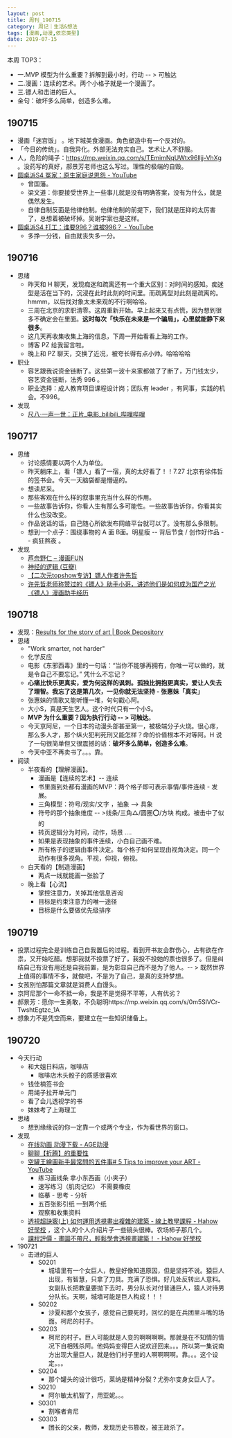 ```yaml
---
layout: post
title: 周刊_190715
category: 周记｜生活&想法
tags: [漫画,动漫,依恋类型]
date: 2019-07-15
---
```


本周 TOP3：
- 一.MVP 模型为什么重要？拆解到最小时，行动 -- > 可触达
- 二.漫画：连续的艺术。两个小格子就是一个漫画了。
- 三.镖人和击进的巨人。
- 金句：破坏多么简单，创造多么难。

## 190715
  - 漫画「迷宫饭」 。地下城美食漫画。角色塑造中有一个反对的。
  - 「今日的传统」。自我异化。外部无法充实自己。艺术让人不舒服。
  - 人，危险的绳子：https://mp.weixin.qq.com/s/TEmimNqUWtx96lljj-VhXg 。没药写的真好，郝景芳老师也这么写过。理性的极端的自毁。
  - [圆桌派S4 冤家：原生家庭说恩怨 - YouTube](https://www.youtube.com/watch?v=64vYN2aMewM)
    - 曾国藩。
    - 梁文道：你要接受世界上一些事儿就是没有明确答案，没有为什么，就是偶然发生。
    - 自律自制反面是他律他制。他律他制的前提下，我们就是压抑的太厉害了，总想着被破坏掉。吴谢宇案也是这样。
  - [圆桌派S4 打工：谁要996？谁被996？ - YouTube](https://www.youtube.com/watch?v=sMyHMOrNgB4)
    - 多挣一分钱，自由就丧失多一分。
    
## 190716
  - 思绪
    - 昨天和 H 聊天，发现痴迷和疏离还有一个重大区别：对时间的感知。痴迷型是活在当下的，沉浸在此时此刻的时间里。而疏离型对此刻是疏离的。hmmm，以后找对象太未来观的不行啊哈哈。
    - 三周在北京的求职清零。这周重新开始。早上起来又有点慌，因为想到很多不确定会在里面。**这时每次「快乐在未来是一个骗局」，心里就能静下来很多**。
    - 这几天再收集收集上海的信息，下周一开始看看上海的工作。
    - 博客 PZ 给我留言啦。
    - 晚上和 PZ 聊天，交换了近况，被夸长得有点小帅。哈哈哈哈
  - 职业
    - 容艺跟我说资金链断了。这些第一波十来家都做了了断了，万门钱太少，容艺资金链断，法秀 996 。
    - 职业选择：成人教育项目课程设计岗；团队有 leader ，有同事，实践的机会。不996。
  - 发现
    - [尺八·一声一世：正片_电影_bilibili_哔哩哔哩](https://www.bilibili.com/bangumi/play/ep278014?from=search&seid=4711400732175426109)
    
## 190717
- 思绪
    - 讨论感情要以两个人为单位。
    - 昨天躺床上，看「镖人」看了一宿，真的太好看了！！7.27 北京有徐伟哲的签书会。今天一天脑袋都是懵逼的。
    - 想读尼采。
    - 那些客观在什么样的叙事里充当什么样的作用。
    - 一些故事告诉你，你看人生有那么多可能性。一些故事告诉你，你看其实什么也没改变。
    - 作品说话的话，自己随心所欲发布网络平台就可以了。没有那么多限制。
    - 想到一个点子：围绕事物的 A 面 B面。明星瘦 -- 背后节食 / 创作好作品 -- 疯狂熬夜 。
- 发现
    - [芦奈野仁 – 漫画FUN](http://www.manhuafun.com/tag/%E8%8A%A6%E5%A5%88%E9%87%8E%E4%BB%81/)
    - [神经的逻辑 (豆瓣)](https://book.douban.com/subject/30232245/)
    - [【二次元topshow专访】镖人作者许先哲](https://www.bilibili.com/video/av24877493?from=search&seid=17038878553705281902)
    - [许先哲老师称赞过的《镖人》助手小哥，讲述他们是如何成为国产之光《镖人》漫画助手经历](https://www.bilibili.com/video/av44281883?from=search&seid=4433080439217843607)
    
## 190718
  - 发现：[Results for the story of art | Book Depository](https://www.bookdepository.com/search?searchTerm=the%20story%20of%20art&search=Find+book)
  - 思绪
    - "Work smarter, not harder"
    - 化学反应
    - 电影《东邪西毒》里的一句话：“当你不能够再拥有，你唯一可以做的，就是令自己不要忘记。” 凭什么不忘记？
    - **心痛比快乐更真实，爱为何这样的讽刺。孤独比拥抱更真实，爱让人失去了理智。我忘了这是第几次，一见你就无法坚持 - 张惠妹「真实」** 
    - 张惠妹的情歌又能听懂一堆，句句戳心阿。
    - 大小S，真是天生艺人。这个时代只有一个小S。
    - **MVP 为什么重要？因为执行行动 -- > 可触达**。
    - 今天京阿尼，一个日本的动漫头部甚至第一，被极端分子火烧。很心疼，那么多人才，那个纵火犯判死刑又能怎样？命的价值根本不对等阿。H 说了一句很简单但又很震撼的话：**破坏多么简单，创造多么难**。
    - 今天中亚不再卖书了。。。靠。
  - 阅读
    - 半夜看的【理解漫画】。 
      - 漫画是【连续的艺术】-- 连续
      - 书里面到处都有漫画的MVP：两个格子即可表示事情/事件连续 - 发展。
      - 三角模型：符号/现实/文字 ，抽象 --> 具象
      - 符号的那个抽象维度 -- >线条/三角△/圆圈⭕️/方块 构成。被击中了似的
      - 转页逻辑分为时间，动作，场景 ....
      - 如果是表现抽象的事件连续，小白自己画不难。
      - 所有格子的逻辑由事件决定。每个格子如何呈现由视角决定。同一个动作有很多视角。平视，仰视，俯视。
    - 白天看的【制造漫画】 
      - 两点一线就能画一张脸了
    - 晚上看【心流】
      - 掌控注意力，关掉其他信息咨询
      - 目标是约束注意力的唯一途径
      - 目标是什么要做优先级排序
      
## 190719
  - 投票过程完全是训练自己自我置后的过程。看到开书友会群伤心，占有欲在作祟，又开始吃醋。想那我就不投票了好了，我投不投她的票也很多了。但是纠结自己有没有用还是自我前置，是为彰显自己而不是为了他人。-- > 既然世界上值得的事情不多，就做吧，不是为了自己，是真的支持梦想。
  - 女孩别怕那篇文章就是消费人血馒头。
  - 京阿尼那个一命不抵一命，我是不是觉得不平等，人有优劣？
  - 郝景芳：愿你一生勇敢，不负聪明https://mp.weixin.qq.com/s/0m5SlVCr-TwshtEgtzc_1A
  - 想象力不是凭空而来，要建立在一些知识储备上。
  
##  190720
  - 今天行动
    - 和大姐日料店，咖啡店
      - 咖啡店木头骰子的质感很喜欢
    - 钱佳楠签书会
    - 用绳子拉开单元门 
    - 看了会儿透视学的书
    - 妹妹考了上海理工
  - 思绪
    - 想到缘缘说的你一定靠一个或两个专业，作为看世界的窗口。
  - 发现
    - [在线动画 动漫下载 - AGE动漫](https://donghua.agefans.com/)
    - [聊聊【折腾】的重要性](https://program-think.blogspot.com/2017/04/The-Importance-of-Zheteng.html)
    - [空罐王繪圖新手最常問的五件事# 5 Tips to improve your ART - YouTube](https://www.youtube.com/watch?v=0cLIJGvPY_U)
      - 练习画线条 拿小东西画（小夹子）
      - 速写练习（肌肉记忆） 不需要橡皮
      - 临摹 - 思考 - 分析
      - 五百张影引纸 一到两个纸
      - 观察和收集资料
    - [透視超訣竅(上) 如何運用透視畫出複雜的建築 - 線上教學課程 - Hahow 好學校](https://hahow.in/courses/55e3dccbfa223d100058f3cb/main) ，这个人的个人介绍片子一些镜头很棒。农场柿子那几个。
    - [課程評價 - 畫圖不帶尺，輕鬆學會透視畫建築！ - Hahow 好學校](https://hahow.in/courses/58aedfd95c4e6507007c4599/feedbacks)
- 190721
  - 击进的巨人 
    - S0201
      - 城墙里有一个女巨人，教皇好像知道原因，但是坚持不说。猿巨人出现，有智慧，只拿了刀具。充满了恐惧。好几处反转出人意料。女副队长把教皇要抛下去时，男分队长对付普通巨人，猿人对待男分队长。天啊，城墙可能是巨人构成！！！
    - S0202
      - 沙夏和那个女孩子，感觉自己要死时，回忆的是在兵团里斗嘴的场面。柯尼的村子。
    - S0203
      - 柯尼的村子。巨人可能就是人变的啊啊啊啊。那就是在不知情的情况下自相残杀阿。他妈妈变得巨人说欢迎回来。。。所以第一集说南方出现大量巨人，就是他们村子里的人啊啊啊啊。靠。。。这个设定。。。
    - S0204
      - 那个罐头的设计很巧，莱纳是精神分裂？尤弥尔变身女巨人了。
    - S0210
      - 阿尔敏太机智了，用亚妮。。。
    - S0301
      - 割喉者肯尼
    - S0303
      -  团长的父亲，教师，发现历史书篡改，被王政杀了。
